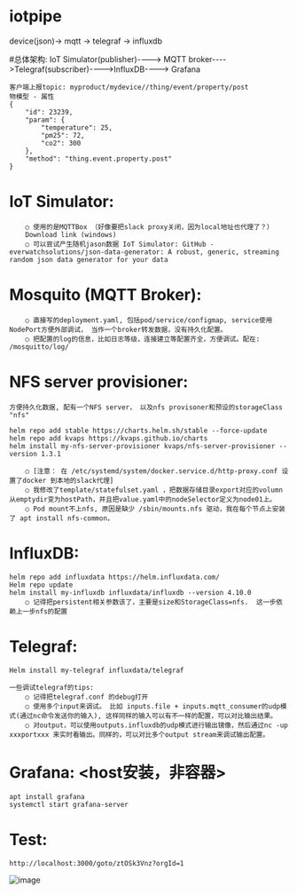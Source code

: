 # iotpipe
device(json)-> mqtt -> telegraf -> influxdb


#总体架构:
	IoT Simulator(publisher)----> MQTT broker---->Telegraf(subscriber)---->InfluxDB----> Grafana
	
	客户端上报topic: myproduct/mydevice//thing/event/property/post
	物模型 - 属性
	{
		"id": 23239,
		"param": {
			"temperature": 25,
			"pm25": 72,
			"co2": 300
		},
		"method": "thing.event.property.post"
	}
	
	
# IoT Simulator:
		○ 使用的是MQTTBox （好像要把slack proxy关闭，因为local地址也代理了？）
		Download link (windows)
		○ 可以尝试产生随机jason数据 IoT Simulator: GitHub - everwatchsolutions/json-data-generator: A robust, generic, streaming random json data generator for your data
	
# 	Mosquito (MQTT Broker):
		○ 直接写的deployment.yaml, 包括pod/service/configmap, service使用NodePort方便外部调试， 当作一个broker转发数据，没有持久化配置。
		○ 把配置的log的信息，比如日志等级，连接建立等配置齐全，方便调试。配在: /mosquitto/log/
	
	
# 	NFS server provisioner:
	方便持久化数据, 配有一个NFS server， 以及nfs provisoner和预设的storageClass "nfs"
	
	helm repo add stable https://charts.helm.sh/stable --force-update
	helm repo add kvaps https://kvaps.github.io/charts
	helm install my-nfs-server-provisioner kvaps/nfs-server-provisioner --version 1.3.1
	
		○ [注意： 在 /etc/systemd/system/docker.service.d/http-proxy.conf 设置了docker 到本地的slack代理]
		○ 我修改了template/statefulset.yaml ，把数据存储目录export对应的volumn从emptydir变为hostPath，并且把value.yaml中的nodeSelector定义为node01上。
		○ Pod mount不上nfs, 原因是缺少 /sbin/mounts.nfs 驱动，我在每个节点上安装了 apt install nfs-common， 

# 	InfluxDB:
	helm repo add influxdata https://helm.influxdata.com/
	Helm repo update
	helm install my-influxdb influxdata/influxdb --version 4.10.0
		○ 记得把persistent相关参数该了，主要是size和StorageClass=nfs.  这一步依赖上一步nfs的配置
	
	
	
# 	Telegraf:
	Helm install my-telegraf influxdata/telegraf 
	
	一些调试telegraf的tips:
		○ 记得把telegraf.conf 的debug打开
		○ 使用多个input来调试。 比如 inputs.file + inputs.mqtt_consumer的udp模式(通过nc命令发送你的输入), 这样同样的输入可以有不一样的配置，可以对比输出结果。
		○ 对output，可以使用outputs.influxdb的udp模式进行输出镜像，然后通过nc -up xxxportxxx 来实时看输出。同样的，可以对比多个output stream来调试输出配置。
	
# 	Grafana:   <host安装，非容器>
	apt install grafana
	systemctl start grafana-server
	
# 	Test:
	http://localhost:3000/goto/ztOSk3Vnz?orgId=1
![image](https://user-images.githubusercontent.com/16154205/141928555-2850822a-666b-4571-823f-bf4f83301496.png)
